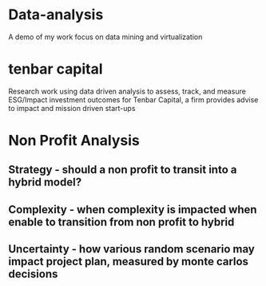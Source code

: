 # Data-analysis
A demo of my work focus on data mining and virtualization

# tenbar capital
Research work using data driven analysis to assess, track, and measure ESG/Impact investment outcomes for Tenbar Capital, a firm provides advise to impact and mission driven start-ups

# Non Profit Analysis
## Strategy -  should a non profit to transit into a hybrid model? 
## Complexity - when complexity is impacted when enable to transition from non profit to hybrid
## Uncertainty - how various random scenario may impact project plan, measured by monte carlos decisions
